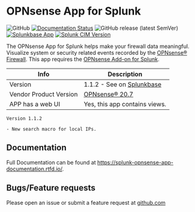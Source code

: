 # OPNsense App for Splunk

![GitHub](https://img.shields.io/github/license/ZachChristensen28/Opnsense_App_for_Splunk)
[![Documentation Status](https://readthedocs.org/projects/splunk-opnsense-app-documentation/badge/?version=latest)](https://splunk-opnsense-app-documentation.readthedocs.io/en/latest/?badge=latest)
![GitHub release (latest SemVer)](https://img.shields.io/github/v/release/ZachChristensen28/Opnsense_App_for_Splunk)
[![Splunkbase App](https://img.shields.io/badge/Splunkbase-Opnsense%20App%20for%20Splunk-blue)](https://splunkbase.splunk.com/app/5372/)
[![Splunk CIM Version](https://img.shields.io/badge/Splunk%20CIM%20Version-4.x-success)](https://docs.splunk.com/Documentation/CIM/latest/User/Overview)

The OPNsense App for Splunk helps make your firewall data meaningful. Visualize system or security related events recorded by the [OPNsense® Firewall](https://opnsense.org/). This app requires the [OPNsense Add-on for Splunk](https://splunkbase.splunk.com/app/4538/).

 Info | Description
------|----------
Version | 1.1.2 - See on [Splunkbase](https://splunkbase.splunk.com/app/5372/)
Vendor Product Version | [OPNsense® 20.7](https://opnsense.org/)
APP has a web UI | Yes, this app contains views.

```TEXT
Version 1.1.2

- New search macro for local IPs.
```

## Documentation

Full Documentation can be found at https://splunk-opnsense-app-documentation.rtfd.io/.

## Bugs/Feature requests

Please open an issue or submit a feature request at [github.com](https://github.com/ZachChristensen28/Opnsense_App_for_Splunk)
